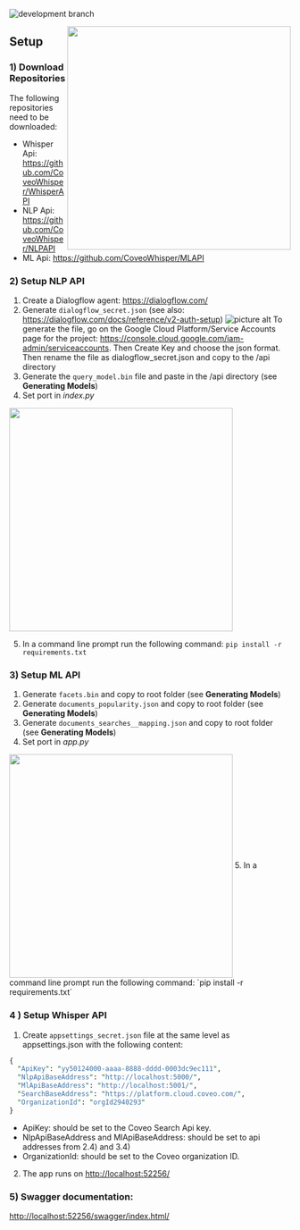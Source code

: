 ![development branch](https://travis-ci.org/CoveoWhisper/WhisperAPI.svg?branch=development)

<img src="https://i.imgur.com/CJq5KRm.png" width="400" align="right">

## Setup
### 1) Download Repositories
The following repositories need to be downloaded:

* Whisper Api: <https://github.com/CoveoWhisper/WhisperAPI>
* NLP Api: <https://github.com/CoveoWhisper/NLPAPI>
* ML Api: <https://github.com/CoveoWhisper/MLAPI>

### 2) Setup NLP API
1. Create a Dialogflow agent: <https://dialogflow.com/>
2. Generate `dialogflow_secret.json` (see also: <https://dialogflow.com/docs/reference/v2-auth-setup>)
![picture alt](https://i.imgur.com/Wcff3l5.png)
    To generate the file, go on the Google Cloud Platform/Service Accounts page for the project:              <https://console.cloud.google.com/iam-admin/serviceaccounts>. Then Create Key and choose the json format. Then rename the file as   dialogflow_secret.json and copy to the /api directory
3. Generate the  `query_model.bin` file and paste in the /api directory (see **Generating Models**)
4. Set port in  _index.py_
<img src="https://i.imgur.com/6MGEx1t.png" width="400" align="center">

5. In a command line prompt run the following command: `pip install -r requirements.txt`

### 3) Setup ML API
1. Generate `facets.bin` and copy to root folder (see **Generating Models**)
2. Generate `documents_popularity.json` and copy to root folder (see **Generating Models**)
3. Generate `documents_searches__mapping.json` and copy to root folder (see **Generating Models**)
4. Set port in _app.py_
<img src="https://i.imgur.com/ABTdoVr.png" width="400" align="center">
5. In a command line prompt run the following command: `pip install -r requirements.txt`

### 4 ) Setup Whisper API
1. Create `appsettings_secret.json` file at the same level as appsettings.json with the following content:
		
```Perl
{
  "ApiKey": "yy50124000-aaaa-8888-dddd-0003dc9ec111",
  "NlpApiBaseAddress": "http://localhost:5000/", 
  "MlApiBaseAddress": "http://localhost:5001/",
  "SearchBaseAddress": "https://platform.cloud.coveo.com/",
  "OrganizationId": "orgId2940293"
}
```

* ApiKey: should be set to the Coveo Search Api key.
* NlpApiBaseAddress and MlApiBaseAddress: should be set to api addresses from 2.4) and 3.4)
* OrganizationId: should be set to the Coveo organization ID.

2. The app runs on <http://localhost:52256/>

### 5) Swagger documentation:
<http://localhost:52256/swagger/index.html/>
	
